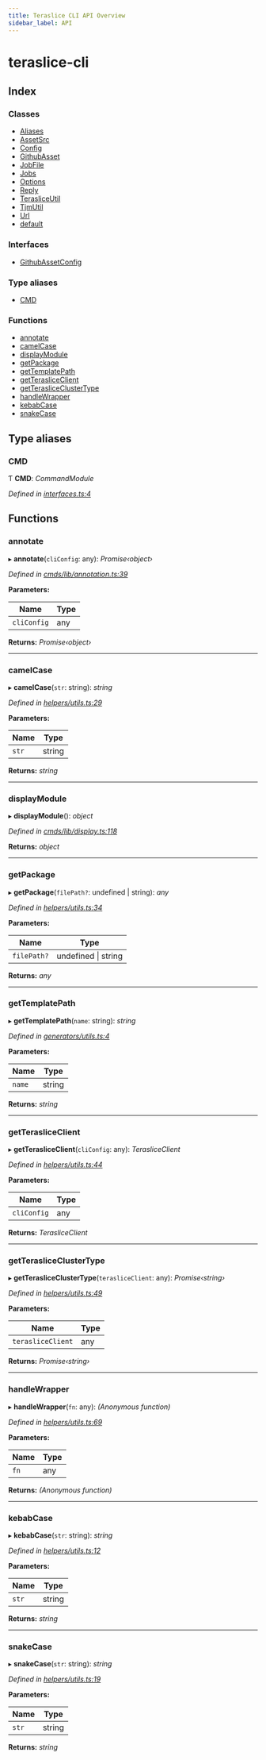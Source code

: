 ```yaml
---
title: Teraslice CLI API Overview
sidebar_label: API
---
```


# teraslice-cli

## Index

### Classes

* [Aliases](classes/aliases.md)
* [AssetSrc](classes/assetsrc.md)
* [Config](classes/config.md)
* [GithubAsset](classes/githubasset.md)
* [JobFile](classes/jobfile.md)
* [Jobs](classes/jobs.md)
* [Options](classes/options.md)
* [Reply](classes/reply.md)
* [TerasliceUtil](classes/terasliceutil.md)
* [TjmUtil](classes/tjmutil.md)
* [Url](classes/url.md)
* [default](classes/default.md)

### Interfaces

* [GithubAssetConfig](interfaces/githubassetconfig.md)

### Type aliases

* [CMD](overview.md#cmd)

### Functions

* [annotate](overview.md#annotate)
* [camelCase](overview.md#camelcase)
* [displayModule](overview.md#displaymodule)
* [getPackage](overview.md#getpackage)
* [getTemplatePath](overview.md#gettemplatepath)
* [getTerasliceClient](overview.md#getterasliceclient)
* [getTerasliceClusterType](overview.md#getterasliceclustertype)
* [handleWrapper](overview.md#handlewrapper)
* [kebabCase](overview.md#kebabcase)
* [snakeCase](overview.md#snakecase)

## Type aliases

###  CMD

Ƭ **CMD**: *CommandModule*

*Defined in [interfaces.ts:4](https://github.com/terascope/teraslice/blob/ddd3f0a43/packages/teraslice-cli/src/interfaces.ts#L4)*

## Functions

###  annotate

▸ **annotate**(`cliConfig`: any): *Promise‹object›*

*Defined in [cmds/lib/annotation.ts:39](https://github.com/terascope/teraslice/blob/ddd3f0a43/packages/teraslice-cli/src/cmds/lib/annotation.ts#L39)*

**Parameters:**

Name | Type |
------ | ------ |
`cliConfig` | any |

**Returns:** *Promise‹object›*

___

###  camelCase

▸ **camelCase**(`str`: string): *string*

*Defined in [helpers/utils.ts:29](https://github.com/terascope/teraslice/blob/ddd3f0a43/packages/teraslice-cli/src/helpers/utils.ts#L29)*

**Parameters:**

Name | Type |
------ | ------ |
`str` | string |

**Returns:** *string*

___

###  displayModule

▸ **displayModule**(): *object*

*Defined in [cmds/lib/display.ts:118](https://github.com/terascope/teraslice/blob/ddd3f0a43/packages/teraslice-cli/src/cmds/lib/display.ts#L118)*

**Returns:** *object*

___

###  getPackage

▸ **getPackage**(`filePath?`: undefined | string): *any*

*Defined in [helpers/utils.ts:34](https://github.com/terascope/teraslice/blob/ddd3f0a43/packages/teraslice-cli/src/helpers/utils.ts#L34)*

**Parameters:**

Name | Type |
------ | ------ |
`filePath?` | undefined &#124; string |

**Returns:** *any*

___

###  getTemplatePath

▸ **getTemplatePath**(`name`: string): *string*

*Defined in [generators/utils.ts:4](https://github.com/terascope/teraslice/blob/ddd3f0a43/packages/teraslice-cli/src/generators/utils.ts#L4)*

**Parameters:**

Name | Type |
------ | ------ |
`name` | string |

**Returns:** *string*

___

###  getTerasliceClient

▸ **getTerasliceClient**(`cliConfig`: any): *TerasliceClient*

*Defined in [helpers/utils.ts:44](https://github.com/terascope/teraslice/blob/ddd3f0a43/packages/teraslice-cli/src/helpers/utils.ts#L44)*

**Parameters:**

Name | Type |
------ | ------ |
`cliConfig` | any |

**Returns:** *TerasliceClient*

___

###  getTerasliceClusterType

▸ **getTerasliceClusterType**(`terasliceClient`: any): *Promise‹string›*

*Defined in [helpers/utils.ts:49](https://github.com/terascope/teraslice/blob/ddd3f0a43/packages/teraslice-cli/src/helpers/utils.ts#L49)*

**Parameters:**

Name | Type |
------ | ------ |
`terasliceClient` | any |

**Returns:** *Promise‹string›*

___

###  handleWrapper

▸ **handleWrapper**(`fn`: any): *(Anonymous function)*

*Defined in [helpers/utils.ts:69](https://github.com/terascope/teraslice/blob/ddd3f0a43/packages/teraslice-cli/src/helpers/utils.ts#L69)*

**Parameters:**

Name | Type |
------ | ------ |
`fn` | any |

**Returns:** *(Anonymous function)*

___

###  kebabCase

▸ **kebabCase**(`str`: string): *string*

*Defined in [helpers/utils.ts:12](https://github.com/terascope/teraslice/blob/ddd3f0a43/packages/teraslice-cli/src/helpers/utils.ts#L12)*

**Parameters:**

Name | Type |
------ | ------ |
`str` | string |

**Returns:** *string*

___

###  snakeCase

▸ **snakeCase**(`str`: string): *string*

*Defined in [helpers/utils.ts:19](https://github.com/terascope/teraslice/blob/ddd3f0a43/packages/teraslice-cli/src/helpers/utils.ts#L19)*

**Parameters:**

Name | Type |
------ | ------ |
`str` | string |

**Returns:** *string*
